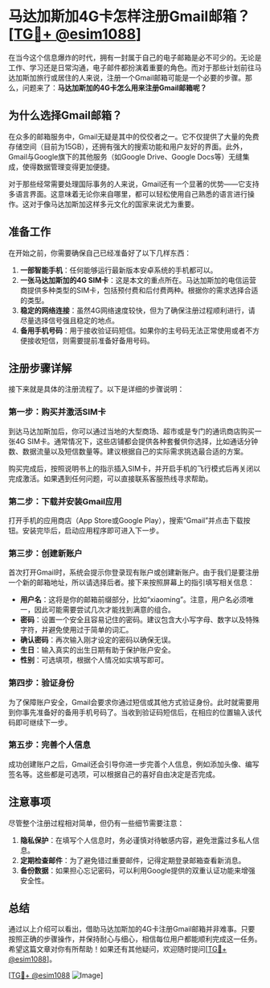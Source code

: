 # 马达加斯加4G卡怎样注册Gmail邮箱？[[TG💪+ @esim1088](https://t.me/s/esim1088)]

在当今这个信息爆炸的时代，拥有一封属于自己的电子邮箱是必不可少的。无论是工作、学习还是日常沟通，电子邮件都扮演着重要的角色。而对于那些计划前往马达加斯加旅行或居住的人来说，注册一个Gmail邮箱可能是一个必要的步骤。那么，问题来了：**马达加斯加的4G卡怎么用来注册Gmail邮箱呢？**

## 为什么选择Gmail邮箱？

在众多的邮箱服务中，Gmail无疑是其中的佼佼者之一。它不仅提供了大量的免费存储空间（目前为15GB），还拥有强大的搜索功能和用户友好的界面。此外，Gmail与Google旗下的其他服务（如Google Drive、Google Docs等）无缝集成，使得数据管理变得更加便捷。

对于那些经常需要处理国际事务的人来说，Gmail还有一个显著的优势——它支持多语言界面。这意味着无论你来自哪里，都可以轻松使用自己熟悉的语言进行操作。这对于像马达加斯加这样多元文化的国家来说尤为重要。

## 准备工作

在开始之前，你需要确保自己已经准备好了以下几样东西：

1. **一部智能手机**：任何能够运行最新版本安卓系统的手机都可以。
2. **一张马达加斯加的4G SIM卡**：这是本文的重点所在。马达加斯加的电信运营商提供多种类型的SIM卡，包括预付费和后付费两种。根据你的需求选择合适的类型。
3. **稳定的网络连接**：虽然4G网络速度较快，但为了确保注册过程顺利进行，请尽量选择信号强且稳定的地点。
4. **备用手机号码**：用于接收验证码短信。如果你的主号码无法正常使用或者不方便接收短信，则需要提前准备好备用号码。

## 注册步骤详解

接下来就是具体的注册流程了。以下是详细的步骤说明：

### 第一步：购买并激活SIM卡

到达马达加斯加后，你可以通过当地的大型商场、超市或是专门的通讯商店购买一张4G SIM卡。通常情况下，这些店铺都会提供各种套餐供你选择，比如通话分钟数、数据流量以及短信数量等。建议根据自己的实际需求挑选最合适的方案。

购买完成后，按照说明书上的指示插入SIM卡，并开启手机的飞行模式后再关闭以完成激活。如果遇到任何问题，可以直接联系客服热线寻求帮助。

### 第二步：下载并安装Gmail应用

打开手机的应用商店（App Store或Google Play），搜索“Gmail”并点击下载按钮。安装完毕后，启动应用程序即可进入下一步。

### 第三步：创建新账户

首次打开Gmail时，系统会提示你登录现有账户或创建新账户。由于我们是要注册一个新的邮箱地址，所以请选择后者。接下来按照屏幕上的指引填写相关信息：

- **用户名**：这将是你的邮箱前缀部分，比如“xiaoming”。注意，用户名必须唯一，因此可能需要尝试几次才能找到满意的组合。
- **密码**：设置一个安全且容易记住的密码。建议包含大小写字母、数字以及特殊字符，并避免使用过于简单的词汇。
- **确认密码**：再次输入刚才设定的密码以确保无误。
- **生日**：输入真实的出生日期有助于保护账户安全。
- **性别**：可选填项，根据个人情况如实填写即可。

### 第四步：验证身份

为了保障账户安全，Gmail会要求你通过短信或其他方式验证身份。此时就需要用到你事先准备好的备用手机号码了。当收到验证码短信后，在相应的位置输入该代码即可继续下一步。

### 第五步：完善个人信息

成功创建账户之后，Gmail还会引导你进一步完善个人信息，例如添加头像、编写签名等。这些都是可选项，可以根据自己的喜好自由决定是否完成。

## 注意事项

尽管整个注册过程相对简单，但仍有一些细节需要注意：

1. **隐私保护**：在填写个人信息时，务必谨慎对待敏感内容，避免泄露过多私人信息。
2. **定期检查邮件**：为了避免错过重要邮件，记得定期登录邮箱查看新消息。
3. **备份数据**：如果担心忘记密码，可以利用Google提供的双重认证功能来增强安全性。

## 总结

通过以上介绍可以看出，借助马达加斯加的4G卡注册Gmail邮箱并非难事。只要按照正确的步骤操作，并保持耐心与细心，相信每位用户都能顺利完成这一任务。希望这篇文章对你有所帮助！如果还有其他疑问，欢迎随时提问[[TG💪+ @esim1088](https://t.me/s/esim1088)]。

[[TG💪+ @esim1088](https://t.me/s/esim1088) ![Image](https://i.postimg.cc/4NQfJmqS/Snipaste-2025-05-13-00-14-12.png)]